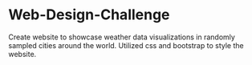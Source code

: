 # Web-Design-Challenge
Create website to showcase weather data visualizations in randomly sampled cities around the world.
Utilized css and bootstrap to style the website.